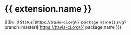 {{ extension.name }}
====================

[![Build Status](https://travis-ci.org/{{ package.name }}.svg?branch=master)](https://travis-ci.org/{{ package.name }})
